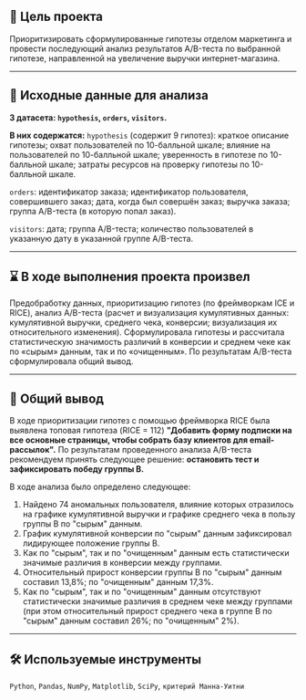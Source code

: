 ## 🎯 Цель проекта
Приоритизировать сформулированные гипотезы отделом маркетинга и провести последующий анализ результатов А/B-теста по выбранной гипотезе, направленной на увеличение выручки интернет-магазина.
<hr>

## 📂 Исходные данные для анализа
**3 датасета: `hypothesis`, `orders`, `visitors`.**

**В них содержатся:**
`hypothesis` (содержит 9 гипотез): краткое описание гипотезы; охват пользователей по 10-балльной шкале; влияние на пользователей по 10-балльной шкале; уверенность в гипотезе по 10-балльной шкале; затраты ресурсов на проверку гипотезы по 10-балльной шкале.

`orders`: идентификатор заказа; идентификатор пользователя, совершившего заказ; дата, когда был совершён заказ; выручка заказа; группа A/B-теста (в которую попал заказ).

`visitors`: дата; группа A/B-теста; количество пользователей в указанную дату в указанной группе A/B-теста.
<hr>

## ⌛ В ходе выполнения проекта произвел
Предобработку данных, приоритизацию гипотез (по фреймворкам ICE и RICE), анализ A/B-теста (расчет и визуализация кумулятивных данных: кумулятивной выручки, среднего чека, конверсии; визуализация их относительного изменения). Сформулировала гипотезы и рассчитала статистическую значимость различий в конверсии и среднем чеке как по «сырым» данным, так и по «очищенным». По результатам A/B-теста сформулировала общий вывод.
<hr>

## 📃 Общий вывод
В ходе приоритизации гипотез с помощью фреймворка RICE была выявлена топовая гипотеза (RICE = 112) **"Добавить форму подписки на все основные страницы, чтобы собрать базу клиентов для email-рассылок".**
По результатам проведенного анализа А/B-теста рекомендуем принять следующее решение: **остановить тест и зафиксировать победу группы B.**
 
В ходе анализа было определено следующее:
1) Найдено 74 аномальных пользователя, влияние которых отразилось на графике кумулятивной выручки и графике среднего чека в пользу группы B по "сырым" данным.
2) График кумулятивной конверсии по "сырым" данным зафиксировал лидирующее положение группы B.
3) Как по "сырым", так и по "очищенным" данным есть статистически значимые различия в конверсии между группами.
4) Относительный прирост конверсии группы B по "сырым" данным составил 13,8%; по "очищенным" данным 17,3%.
5) Как по "сырым", так и по "очищенным" данным отсутствуют статистически значимые различия в среднем чеке между группами (при этом относительный прирост среднего чека в группе B по "сырым" данным составил 26%; по "очищенным" 2%).
<hr>

## 🛠️ Используемые инструменты
`Python`, `Pandas`, `NumPy`, `Matplotlib`, `SciPy`, `критерий Манна-Уитни`
